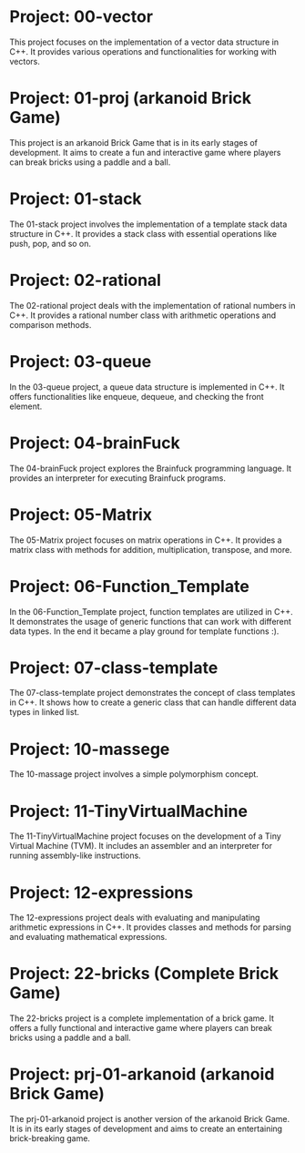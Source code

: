 # Project: 00-vector

This project focuses on the implementation of a vector data structure in C++. It provides various operations and functionalities for working with vectors.

# Project: 01-proj (arkanoid Brick Game)

This project is an arkanoid Brick Game that is in its early stages of development. It aims to create a fun and interactive game where players can break bricks using a paddle and a ball.

# Project: 01-stack

The 01-stack project involves the implementation of a template stack data structure in C++. It provides a stack class with essential operations like push, pop, and so on.

# Project: 02-rational

The 02-rational project deals with the implementation of rational numbers in C++. It provides a rational number class with arithmetic operations and comparison methods.

# Project: 03-queue

In the 03-queue project, a queue data structure is implemented in C++. It offers functionalities like enqueue, dequeue, and checking the front element.

# Project: 04-brainFuck

The 04-brainFuck project explores the Brainfuck programming language. It provides an interpreter for executing Brainfuck programs.

# Project: 05-Matrix

The 05-Matrix project focuses on matrix operations in C++. It provides a matrix class with methods for addition, multiplication, transpose, and more.

# Project: 06-Function_Template

In the 06-Function_Template project, function templates are utilized in C++. It demonstrates the usage of generic functions that can work with different data types.
In the end it became a play ground for template functions :).

# Project: 07-class-template

The 07-class-template project demonstrates the concept of class templates in C++. It shows how to create a generic class that can handle different data types in linked list.

# Project: 10-massege

The 10-massage project involves a simple polymorphism concept.

# Project: 11-TinyVirtualMachine

The 11-TinyVirtualMachine project focuses on the development of a Tiny Virtual Machine (TVM). It includes an assembler and an interpreter for running assembly-like instructions.

# Project: 12-expressions

The 12-expressions project deals with evaluating and manipulating arithmetic expressions in C++. It provides classes and methods for parsing and evaluating mathematical expressions.

# Project: 22-bricks (Complete Brick Game)

The 22-bricks project is a complete implementation of a brick game. It offers a fully functional and interactive game where players can break bricks using a paddle and a ball.

# Project: prj-01-arkanoid (arkanoid Brick Game)

The prj-01-arkanoid project is another version of the arkanoid Brick Game. It is in its early stages of development and aims to create an entertaining brick-breaking game.